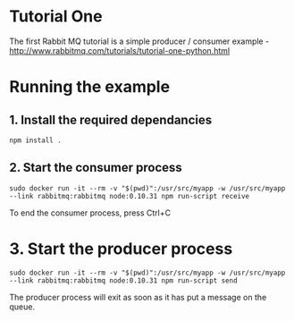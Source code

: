 # Tutorial One

The first Rabbit MQ tutorial is a simple producer / consumer example - http://www.rabbitmq.com/tutorials/tutorial-one-python.html

# Running the example

## 1. Install the required dependancies

    npm install .


## 2. Start the consumer process

    sudo docker run -it --rm -v "$(pwd)":/usr/src/myapp -w /usr/src/myapp --link rabbitmq:rabbitmq node:0.10.31 npm run-script receive

To end the consumer process, press Ctrl+C

# 3. Start the producer process

    sudo docker run -it --rm -v "$(pwd)":/usr/src/myapp -w /usr/src/myapp --link rabbitmq:rabbitmq node:0.10.31 npm run-script send

The producer process will exit as soon as it has put a message on the queue.